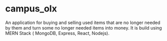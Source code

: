 # campus_olx
An application for buying and selling used items that are no longer needed by them and turn some no longer needed items into money. It is build using MERN Stack ( MongoDB, Express, React, Nodejs).
